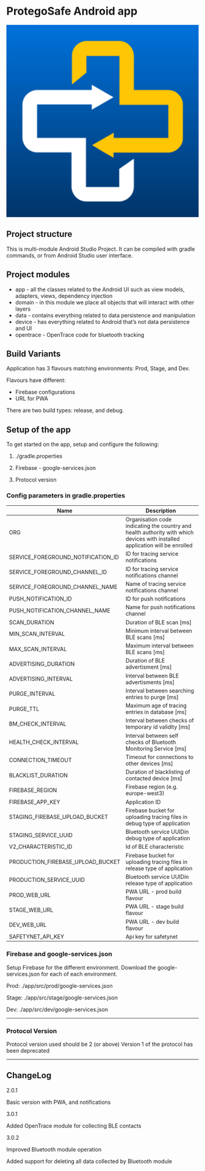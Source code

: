 # ProtegoSafe Android app

![Logo](./image.png "ProtegoSafe")

## Project structure

This is multi-module Android Studio Project. It can be compiled with gradle commands, or from Android Studio user interface.

## Project modules

- app -  all the classes related to the Android UI such as view models, adapters, views, dependency injection
- domain - in this module we place all objects that will interact with other layers
- data - contains everything related to data persistence and manipulation
- device - has everything related to Android that’s not data persistence and UI
- opentrace - OpenTrace code for bluetooth tracking

## Build Variants

Application has 3 flavours matching environments: Prod, Stage, and Dev.

Flavours have different:

- Firebase configurations
- URL for PWA

There are two build types: release, and debug.

## Setup of the app
To get started on the app, setup and configure the following:
1. ./gradle.properties

2. Firebase - google-services.json

3. Protocol version


### Config parameters in gradle.properties

| Name                               | Description                                                  |
| ---------------------------------- | ------------------------------------------------------------ |
| ORG                                | Organisation code indicating the country and health authority with which devices with installed application will be enrolled |
| SERVICE_FOREGROUND_NOTIFICATION_ID | ID for tracing service notifications                         |
| SERVICE_FOREGROUND_CHANNEL_ID      | ID for tracing service notifications channel                 |
| SERVICE_FOREGROUND_CHANNEL_NAME    | Name of tracing service notifications channel                |
| PUSH_NOTIFICATION_ID               | ID for push notifications                                    |
| PUSH_NOTIFICATION_CHANNEL_NAME     | Name for push notifications channel                          |
| SCAN_DURATION                      | Duration of BLE scan [ms]                                    |
| MIN_SCAN_INTERVAL                  | Minimum interval between BLE scans [ms]                      |
| MAX_SCAN_INTERVAL                  | Maximum interval between BLE scans [ms]                      |
| ADVERTISING_DURATION               | Duration of BLE advertisment [ms]                            |
| ADVERTISING_INTERVAL               | Interval between BLE advertisments [ms]                      |
| PURGE_INTERVAL                     | Interval between searching entries to purge [ms]             |
| PURGE_TTL                          | Maximum age of tracing entries in database [ms]              |
| BM_CHECK_INTERVAL                  | Interval between checks of temporary id validity [ms]        |
| HEALTH_CHECK_INTERVAL              | Interval between self checks of Bluetooth Monitoring Service [ms] |
| CONNECTION_TIMEOUT                 | Timeout for connections to other devices [ms]                |
| BLACKLIST_DURATION                 | Duration of blacklisting of contacted device [ms]            |
| FIREBASE_REGION                    | Firebase region (e.g. europe-west3)                          |
| FIREBASE_APP_KEY                   | Application ID                                               |
| STAGING_FIREBASE_UPLOAD_BUCKET     | Firebase bucket for uploading tracing files in debug type of application |
| STAGING_SERVICE_UUID               | Bluetooth service  UUIDin debug type of application          |
| V2_CHARACTERISTIC_ID               | Id of BLE characteristic                                     |
| PRODUCTION_FIREBASE_UPLOAD_BUCKET  | Firebase bucket for uploading tracing files in release type of application |
| PRODUCTION_SERVICE_UUID            | Bluetooth service  UUIDin release type of application        |
| PROD_WEB_URL                       | PWA URL - prod build flavour                                 |
| STAGE_WEB_URL                      | PWA URL - stage build flavour                                |
| DEV_WEB_URL                        | PWA URL - dev build flavour                                  |
| SAFETYNET_API_KEY                  | Api key for safetynet                                        |

### Firebase and google-services.json
Setup Firebase for the different environment.
Download the google-services.json for each of each environment.

Prod: ./app/src/prod/google-services.json

Stage: ./app/src/stage/google-services.json

Dev: ./app/src/dev/google-services.json

---

### Protocol Version
Protocol version used should be 2 (or above)
Version 1 of the protocol has been deprecated

---

## ChangeLog

2.0.1

Basic version with PWA, and notifications

3.0.1

Added OpenTrace module for collecting BLE contacts

3.0.2

Improved Bluetooth module operation

Added support for deleting all data collected by Bluetooth module